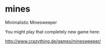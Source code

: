 # mines
Minimalistic Minesweeper

You might play that completely new game here:

http://www.crazything.de/games/minesweeper/
